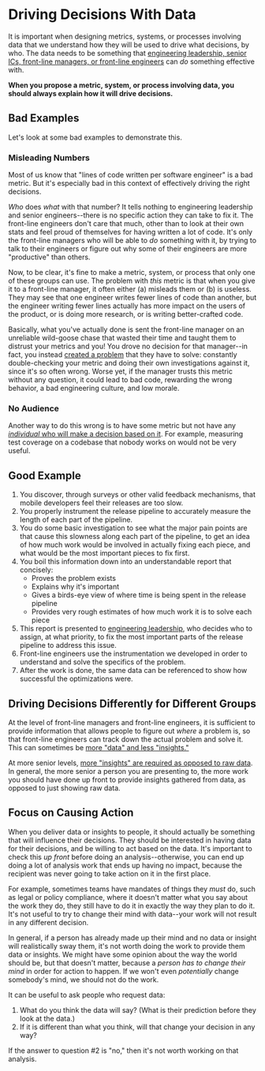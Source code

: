 # Driving Decisions With Data

It is important when designing metrics, systems, or processes involving data
that we understand how they will be used to drive what decisions, by who. The
data needs to be something that [engineering leadership, senior ICs, front-line
managers, or front-line engineers](audiences.md) can _do_ something effective
with.

**When you propose a metric, system, or process involving data, you should
always explain how it will drive decisions.**

## Bad Examples

Let's look at some bad examples to demonstrate this.

### Misleading Numbers

Most of us know that "lines of code written per software engineer" is a bad
metric. But it's especially bad in this context of effectively driving the right
decisions.

_Who_ does _what_ with that number? It tells nothing to engineering leadership
and senior engineers--there is no specific action they can take to fix it. The
front-line engineers don't care that much, other than to look at their own stats
and feel proud of themselves for having written a lot of code. It's only the
front-line managers who will be able to _do_ something with it, by trying to
talk to their engineers or figure out why some of their engineers are more
"productive" than others.

Now, to be clear, it's fine to make a metric, system, or process that only one
of these groups can use. The problem with _this_ metric is that when you give it
to a front-line manager, it often either (a) misleads them or (b) is useless.
They may see that one engineer writes fewer lines of code than another, but the
engineer writing fewer lines actually has more impact on the users of the
product, or is doing more research, or is writing better-crafted code.

Basically, what you've actually done is sent the front-line manager on an
unreliable wild-goose chase that wasted their time and taught them to distrust
your metrics and you! You drove no decision for that manager--in fact, you
instead [created a problem](data-vs-insights.md) that they have to solve:
constantly double-checking your metric and doing their own investigations
against it, since it's so often wrong. Worse yet, if the manager trusts this
metric without any question, it could lead to bad code, rewarding the wrong
behavior, a bad engineering culture, and low morale.

### No Audience

Another way to do this wrong is to have some metric but not have any
[_individual_ who will make a decision based on it](audiences.md). For example,
measuring test coverage on a codebase that nobody works on would not be very
useful.

## Good Example

1. You discover, through surveys or other valid feedback mechanisms, that mobile
   developers feel their releases are too slow. 
2. You properly instrument the release pipeline to accurately measure the length
   of each part of the pipeline. 
3. You do some basic investigation to see what the major pain points are that
   cause this slowness along each part of the pipeline, to get an idea of how
   much work would be involved in actually fixing each piece, and what would be
   the most important pieces to fix first. 
4. You boil this information down into an understandable report that concisely:
    * Proves the problem exists
    * Explains why it's important
    * Gives a birds-eye view of where time is being spent in the release
      pipeline
    * Provides very rough estimates of how much work it is to solve each piece
5. This report is presented to [engineering leadership](audiences.md), who
   decides who to assign, at what priority, to fix the most important parts of
   the release pipeline to address this issue.
6. Front-line engineers use the instrumentation we developed in order to
   understand and solve the specifics of the problem.
7. After the work is done, the same data can be referenced to show how
   successful the optimizations were.

## Driving Decisions Differently for Different Groups

At the level of front-line managers and front-line engineers, it is sufficient
to provide information that allows people to figure out _where_ a problem is, so
that front-line engineers can track down the actual problem and solve it. This
can sometimes be [more "data" and less "insights."](data-vs-insights.md)

At more senior levels, [more "insights" are required as opposed to raw
data](data-vs-insights.md). In general, the more senior a person you are
presenting to, the more work you should have done up front to provide insights
gathered from data, as opposed to just showing raw data.

## Focus on Causing Action

When you deliver data or insights to people, it should actually be something
that will influence their decisions. They should be interested in having data
for their decisions, and be willing to act based on the data. It's important to
check this _up front_ before doing an analysis--otherwise, you can end up doing
a lot of analysis work that ends up having no impact, because the recipient was
never going to take action on it in the first place.

For example, sometimes teams have mandates of things they _must_ do, such as
legal or policy compliance, where it doesn't matter what you say about the work
they do, they still have to do it in exactly the way they plan to do it. It's
not useful to try to change their mind with data--your work will not result in
any different decision.

In general, if a person has already made up their mind and no data or insight
will realistically sway them, it's not worth doing the work to provide them data
or insights. We might have some opinion about the way the world should be, but
that doesn't matter, because a _person has to change their mind_ in order for
action to happen. If we won't even _potentially_ change somebody's mind, we
should not do the work.

It can be useful to ask people who request data:

1. What do you think the data will say? (What is their prediction before they
   look at the data.)
2. If it is different than what you think, will that change your decision in any
   way?

If the answer to question #2 is "no," then it's not worth working on that
analysis.